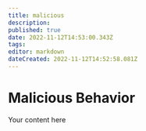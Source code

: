 ```yaml
---
title: malicious
description: 
published: true
date: 2022-11-12T14:53:00.343Z
tags: 
editor: markdown
dateCreated: 2022-11-12T14:52:58.081Z
---
```


# Malicious Behavior
Your content here